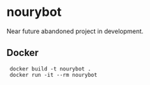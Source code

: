 # nourybot

Near future abandoned project in development. 

## Docker
     docker build -t nourybot .
     docker run -it --rm nourybot
